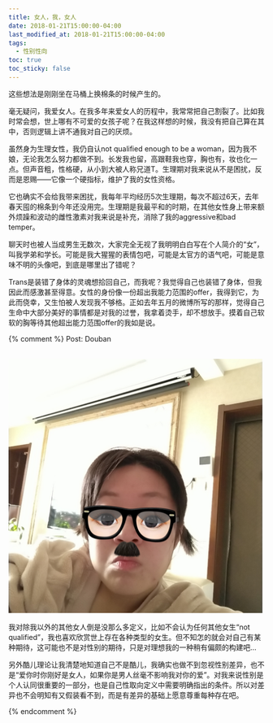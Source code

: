 ```yaml
---
title: 女人，我，女人
date: 2018-01-21T15:00:00-04:00
last_modified_at: 2018-01-21T15:00:00-04:00
tags:
  - 性别性向
toc: true
toc_sticky: false
---
```


这些想法是刚刚坐在马桶上换棉条的时候产生的。

<!--more-->

毫无疑问，我爱女人。在我多年来爱女人的历程中，我常常把自己割裂了。比如我时常会想，世上哪有不可爱的女孩子呢？在我这样想的时候，我没有把自己算在其中，否则逻辑上讲不通我对自己的厌烦。

虽然身为生理女性，我仍自认not qualified enough to be a woman，因为我不娘，无论我怎么努力都做不到。长发我也留，高跟鞋我也穿，胸也有，妆也化一点。但声音粗，性格硬，从小到大被人称兄道T。生理期对我来说从不是困扰，反而是恩赐——它像一个硬指标，维护了我的女性资格。

它也确实不会给我带来困扰，我每年平均经历5次生理期，每次不超过6天，去年春天囤的棉条到今年还没用完。生理期是我最平和的时期，在其他女性身上带来额外烦躁和波动的雌性激素对我来说是补充，消除了我的aggressive和bad temper。

聊天时也被人当成男生无数次，大家完全无视了我明明白白写在个人简介的“女”，叫我学弟和学长。可能是我大猩猩的表情包吧，可能是太官方的语气吧，可能是意味不明的头像吧，到底是哪里出了错呢？

Trans是装错了身体的灵魂想拾回自己，而我呢？我觉得自己也装错了身体，但我因此而感激甚至得意。女性的身份像一份超出我能力范围的offer，我得到它，为此而侥幸，又生怕被人发现我不够格。正如去年五月的微博所写的那样，觉得自己生命中大部分美好的事情都是对我的过誉，我拿着烫手，却不想放手。摸着自己软软的胸等待其他超出能力范围offer的我如是说。



{% comment %}
Post: Douban

<br>
<img src="https://raw.githubusercontent.com/samsmerrygoround/samsmerrygoround.github.io/main/assets/images/me.jpg" alt="me" width="500"/>
<br>

我对除我以外的其他女人倒是没那么多定义，比如不会认为任何其他女生“not qualified”，我也喜欢欣赏世上存在各种类型的女生。但不知怎的就会对自己有某种期待，这可能也不是对性别的期待，只是对理想我的一种稍有偏颇的构建吧…

另外酷儿理论让我清楚地知道自己不是酷儿，我确实也做不到忽视性别差异，也不是“爱你时你刚好是女人，如果你是男人丝毫不影响我对你的爱”。对我来说性别是个人认同很重要的一部分，也是自己性取向定义中需要明确指出的条件。所以对差异也不会明知有又假装看不到，而是有差异的基础上愿意尊重每种存在吧。

{% endcomment %}